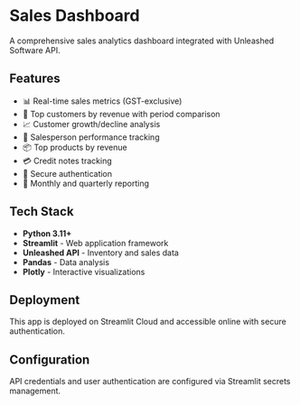 # Sales Dashboard

A comprehensive sales analytics dashboard integrated with Unleashed Software API.

## Features

- 📊 Real-time sales metrics (GST-exclusive)
- 👥 Top customers by revenue with period comparison
- 📈 Customer growth/decline analysis
- 👤 Salesperson performance tracking
- 📦 Top products by revenue
- 💳 Credit notes tracking
- 🔐 Secure authentication
- 📅 Monthly and quarterly reporting

## Tech Stack

- **Python 3.11+**
- **Streamlit** - Web application framework
- **Unleashed API** - Inventory and sales data
- **Pandas** - Data analysis
- **Plotly** - Interactive visualizations

## Deployment

This app is deployed on Streamlit Cloud and accessible online with secure authentication.

## Configuration

API credentials and user authentication are configured via Streamlit secrets management.

